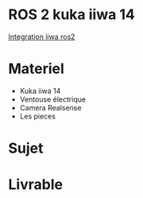 # ROS 2 kuka iiwa 14 
[Integration iiwa ros2](https://github.com/ICube-Robotics/iiwa_ros2)

# Materiel 
- Kuka iiwa 14
- Ventouse électrique 
- Camera Realsense
- Les pieces
# Sujet 

# Livrable 

